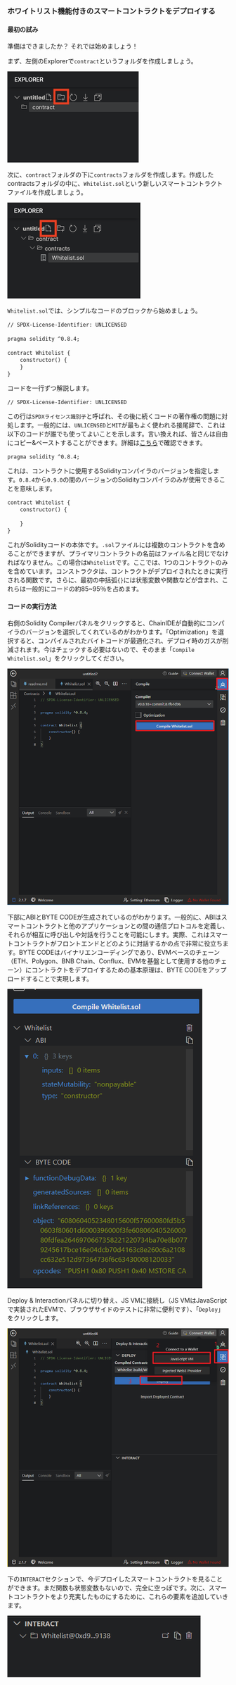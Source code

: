 ### ホワイトリスト機能付きのスマートコントラクトをデプロイする

#### 最初の試み

準備はできましたか？ それでは始めましょう！

まず、左側のExplorerで`contract`というフォルダを作成しましょう。

![image-20230222151853564](/public/images/Polygon-Whitelist-NFT/section-1/1_2_1.png)

次に、`contract`フォルダの下に`contracts`フォルダを作成します。作成したcontractsフォルダの中に、`Whitelist.sol`という新しいスマートコントラクトファイルを作成しましょう。

![image-20230222152021342](/public/images/Polygon-Whitelist-NFT/section-1/1_2_2.png)

`Whitelist.sol`では、シンプルなコードのブロックから始めましょう。

```solidity
// SPDX-License-Identifier: UNLICENSED

pragma solidity ^0.8.4;

contract Whitelist {
    constructor() {
    }
}
```

コードを一行ずつ解説します。

```solidity
// SPDX-License-Identifier: UNLICENSED
```

この行は`SPDXライセンス識別子`と呼ばれ、その後に続くコードの著作権の問題に対処します。一般的には、`UNLICENSED`と`MIT`が最もよく使われる接尾辞で、これは以下のコードが誰でも使ってよいことを示します。言い換えれば、皆さんは自由にコピー&ペーストすることができます。詳細は[こちら](https://spdx.org/licenses/?utm_source=buildspace.so&utm_medium=buildspace_project)で確認できます。

```solidity
pragma solidity ^0.8.4;
```

これは、コントラクトに使用するSolidityコンパイラのバージョンを指定します。`0.8.4`から`0.9.0`の間のバージョンのSolidityコンパイラのみが使用できることを意味します。

```solidity
contract Whitelist {
    constructor() {

    }
}
```

これがSolidityコードの本体です。`.sol`ファイルには複数のコントラクトを含めることができますが、プライマリコントラクトの名前はファイル名と同じでなければなりません。この場合は`Whitelist`です。ここでは、1つのコントラクトのみを含めています。コンストラクタは、コントラクトがデプロイされたときに実行される関数です。さらに、最初の中括弧`{}`には状態変数や関数などが含まれ、これらは一般的にコードの約85~95％を占めます。

#### コードの実行方法

右側のSolidity Compilerパネルをクリックすると、ChainIDEが自動的にコンパイラのバージョンを選択してくれているのがわかります。「Optimization」を選択すると、コンパイルされたバイトコードが最適化され、デプロイ時のガスが削減されます。今はチェックする必要はないので、そのまま「`Compile Whitelist.sol`」をクリックしてください。

![image-20230222154237333](/public/images/Polygon-Whitelist-NFT/section-1/1_2_3.png)

下部にABIとBYTE CODEが生成されているのがわかります。一般的に、ABIはスマートコントラクトと他のアプリケーションとの間の通信プロトコルを定義し、それらが相互に呼び出しや対話を行うことを可能にします。実際、これはスマートコントラクトがフロントエンドとどのように対話するかの点で非常に役立ちます。BYTE CODEはバイナリエンコーディングであり、EVMベースのチェーン（ETH、Polygon、BNB Chain、Conflux、EVMを基盤として使用する他のチェーン）にコントラクトをデプロイするための基本原理は、BYTE CODEをアップロードすることで実現します。

![image-20230222155740298](/public/images/Polygon-Whitelist-NFT/section-1/1_2_4.png)

Deploy & Interactionパネルに切り替え、JS VMに接続し（JS VMはJavaScriptで実装されたEVMで、ブラウザサイドのテストに非常に便利です）、「`Deploy`」をクリックします。

![image-20230222155859096](/public/images/Polygon-Whitelist-NFT/section-1/1_2_5.png)

下の`INTERACT`セクションで、今デプロイしたスマートコントラクトを見ることができます。まだ関数も状態変数もないので、完全に空っぽです。次に、スマートコントラクトをより充実したものにするために、これらの要素を追加していきます。

![image-20230222160157031](/public/images/Polygon-Whitelist-NFT/section-1/1_2_6.png)